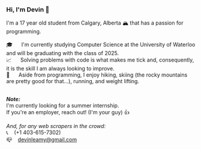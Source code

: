 ### Hi, I'm Devin 👋
I'm a 17 year old student from Calgary, Alberta 🏔 that has a passion for programming. <br/> <br/>
🎓&nbsp;&nbsp;&nbsp;&nbsp;&nbsp;&nbsp;I'm currently studying Computer Science at the University of Waterloo and will be graduating with the class of 2025. <br/>
📈&nbsp;&nbsp;&nbsp;&nbsp;&nbsp;&nbsp;Solving problems with code is what makes me tick and, consequently, it is the skill I am always looking to improve. <br/> 
🚡&nbsp;&nbsp;&nbsp;&nbsp;&nbsp;&nbsp;Aside from programming, I enjoy hiking, skiing (the rocky mountains are pretty good for that...), running, and weight lifting. <br/> <br/>

***Note:***<br/>
I'm currently looking for a summer internship. <br/>
If you're an employer, reach out! (I'm your guy) 👍 <br/>


_And, for any web scrapers in the crowd:_ <br/>
📞&nbsp;&nbsp;&nbsp;&nbsp;(+1 403-615-7302) <br/>
📪&nbsp;&nbsp;&nbsp;&nbsp;devinleamy@gmail.com <br/>

